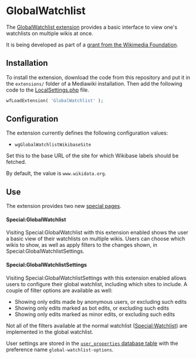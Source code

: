 # GlobalWatchlist

The [GlobalWatchlist extension](https://www.mediawiki.org/wiki/Extension:GlobalWatchlist) provides a basic interface to view one's watchlists on multiple wikis at once.

It is being developed as part of a [grant from the Wikimedia Foundation](https://meta.wikimedia.org/wiki/Grants:Project/DannyS712/Create_a_global_watchlist_extension).

## Installation

To install the extension, download the code from this repository and put it in the `extensions/` folder of a Mediawiki installation.
Then add the following code to the [LocalSettings.php](https://www.mediawiki.org/wiki/Special:MyLanguage/Manual:LocalSettings.php) file.

```php
wfLoadExtension( 'GlobalWatchlist' );
```

## Configuration

The extension currently defines the following configuration values:

* `wgGlobalWatchlistWikibaseSite`

Set this to the base URL of the site for which Wikibase labels should be fetched.

By default, the value is `www.wikidata.org`.

## Use

The extension provides two new [special pages](https://www.mediawiki.org/wiki/Special:MyLanguage/Manual:Special_pages).

#### Special:GlobalWatchlist

Visiting Special:GlobalWatchlist with this extension enabled shows the user a basic view of their watchlists on multiple wikis.
Users can choose which wikis to show, as well as apply filters to the changes shown, in Special:GlobalWatchlistSettings.

#### Special:GlobalWatchlistSettings

Visiting Special:GlobalWatchlistSettings with this extension enabled allows users to configure their global watchlist, including which sites to include.
A couple of filter options are available as well:

* Showing only edits made by anonymous users, or excluding such edits
* Showing only edits marked as bot edits, or excluding such edits
* Showing only edits marked as minor edits, or excluding such edits

Not all of the filters available at the normal watchlist ([Special:Watchlist](https://www.mediawiki.org/wiki/Manual:Watchlist)) are implemented in the global watchlist.

User settings are stored in the [`user_properties` database table](https://www.mediawiki.org/wiki/Special:MyLanguage/Manual:User_properties_table) with the preference name `global-watchlist-options`.
